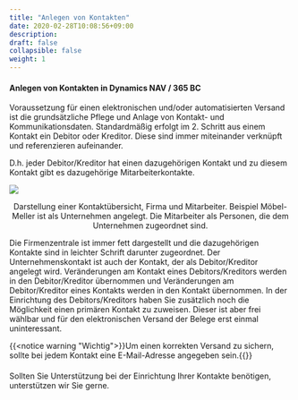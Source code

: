```yaml
---
title: "Anlegen von Kontakten"
date: 2020-02-28T10:08:56+09:00
description: 
draft: false
collapsible: false
weight: 1
---
```


#### Anlegen von Kontakten in Dynamics NAV / 365 BC

Voraussetzung für einen elektronischen und/oder automatisierten Versand ist die grundsätzliche Pflege und Anlage von Kontakt- und Kommunikationsdaten. Standardmäßig erfolgt im 2. Schritt aus einem Kontakt ein Debitor oder Kreditor. Diese sind immer miteinander verknüpft und referenzieren aufeinander.

D.h. jeder Debitor/Kreditor hat einen dazugehörigen Kontakt und zu diesem Kontakt gibt es dazugehörige Mitarbeiterkontakte.

![](/images/connectornav/matrix/kontakte_anl.png)<center>Darstellung einer Kontaktübersicht, Firma und Mitarbeiter. Beispiel Möbel-Meller ist als Unternehmen angelegt.  Die Mitarbeiter als Personen, die dem Unternehmen zugeordnet sind.</center>

Die Firmenzentrale ist immer fett dargestellt und die dazugehörigen Kontakte sind in leichter Schrift darunter zugeordnet. Der Unternehmenskontakt ist auch der Kontakt, der als Debitor/Kreditor angelegt wird. Veränderungen am Kontakt eines Debitors/Kreditors werden in den Debitor/Kreditor übernommen und Veränderungen am Debitor/Kreditor eines Kontakts werden in den Kontakt übernommen. In der Einrichtung des Debitors/Kreditors haben Sie zusätzlich noch die Möglichkeit einen primären Kontakt zu zuweisen. Dieser ist aber frei wählbar und für den elektronischen Versand der Belege erst einmal uninteressant.

{{<notice warning "Wichtig">}}Um einen korrekten Versand zu sichern, sollte bei jedem Kontakt eine E-Mail-Adresse angegeben sein.{{</notice>}}
####
Sollten Sie Unterstützung bei der Einrichtung Ihrer Kontakte benötigen, unterstützen wir Sie gerne.